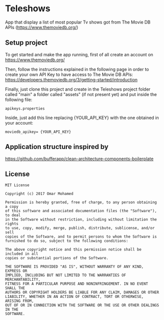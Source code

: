 # Teleshows
App that display a list of most popular Tv shows got from The Movie DB APIs (https://www.themoviedb.org/)

## Setup project
To get started and make the app running, first of all create an account on https://www.themoviedb.org/

Then, follow the instructions explained in the following page in order to create your own API Key to have 
access to The Movie DB APIs: https://developers.themoviedb.org/3/getting-started/introduction

Finally, just clone this project and create in the Teleshows project folder called "main" 
a folder called "assets" (if not present yet) and put inside the following file:

```
apikeys.properties
```

Inside, just add this line replacing {YOUR_API_KEY} with the one obtained in your account:

```
moviedb_apikey= {YOUR_API_KEY}
```

## Application structure inspired by
https://github.com/bufferapp/clean-architecture-components-boilerplate

## License
```
MIT License

Copyright (c) 2017 Omar Mohamed

Permission is hereby granted, free of charge, to any person obtaining a copy
of this software and associated documentation files (the "Software"), to deal
in the Software without restriction, including without limitation the rights
to use, copy, modify, merge, publish, distribute, sublicense, and/or sell
copies of the Software, and to permit persons to whom the Software is
furnished to do so, subject to the following conditions:

The above copyright notice and this permission notice shall be included in all
copies or substantial portions of the Software.

THE SOFTWARE IS PROVIDED "AS IS", WITHOUT WARRANTY OF ANY KIND, EXPRESS OR
IMPLIED, INCLUDING BUT NOT LIMITED TO THE WARRANTIES OF MERCHANTABILITY,
FITNESS FOR A PARTICULAR PURPOSE AND NONINFRINGEMENT. IN NO EVENT SHALL THE
AUTHORS OR COPYRIGHT HOLDERS BE LIABLE FOR ANY CLAIM, DAMAGES OR OTHER
LIABILITY, WHETHER IN AN ACTION OF CONTRACT, TORT OR OTHERWISE, ARISING FROM,
OUT OF OR IN CONNECTION WITH THE SOFTWARE OR THE USE OR OTHER DEALINGS IN THE
SOFTWARE.
```